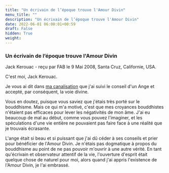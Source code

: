 ```yaml
---
title: "Un écrivain de l’époque trouve l'Amour Divin"
menu_title: ""
description: "Un écrivain de l’époque trouve l'Amour Divin"
date: 2022-06-01 06:00:01+00:59
draft: False
hidden: True
weight:
---
```

### Un écrivain de l’époque trouve l'Amour Divin

Jack Kerouac - reçu par FAB le 9 Mai 2008, Santa Cruz, Californie, USA.

C'est moi, Jack Kerouac.

Je vous ai dit dans [ma canalisation](/fr-contemporary-messages/fr-contemporary-messages-by-date-order/fr-contemporary-messages-2008/fr-2008-4-18-2-fab-jack-kerouac/) que j'ai suivi le conseil d'un Ange et accepté, par conséquent, la voie divine.

Vous en doutez, puisque vous saviez que j'étais très porté sur le bouddhisme. Mais ce qui m'a motivé, c'est que mes croyances bouddhistes n'étaient pas efficaces pour lever les négativités de mon âme. J'ai eu beaucoup de mal au début, comme vous pouvez l'imaginer, et les spéculations d'une vie entière ne pouvaient pas faire face à une réalité que je trouvais écrasante.

L'ange était si beau et si puissant que j'ai dû céder à ses conseils et prier pour bénéficier de l'Amour Divin. Je n'étais pas dogmatique à propos du bouddhisme au point de ne pas pouvoir m'ouvrir à une autre vérité. En tant qu'écrivain et observateur attentif de la vie, l'ouverture d'esprit était quelque chose de naturel pour moi, alors quand j'ai appris l'existence de l'Amour Divin, je l'ai embrassé.